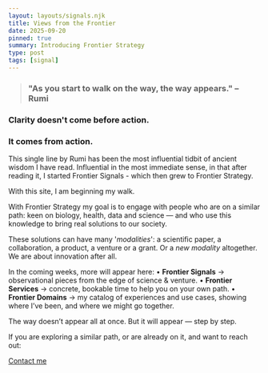```yaml
---
layout: layouts/signals.njk
title: Views from the Frontier
date: 2025-09-20
pinned: true
summary: Introducing Frontier Strategy
type: post
tags: [signal]
---
```



> ### "As you start to walk on the way, the way appears." – Rumi
 ### Clarity doesn't come before action.   
 ### It comes from action.



This single line by Rumi has been the most influential tidbit of ancient wisdom I have read. 
Influential in the most immediate sense, in that after reading it, I started Frontier Signals - which then grew to Frontier Strategy. 

With this site, I am beginning my walk. 

With Frontier Strategy my goal is to engage with people who are on a similar path: keen on biology, health, data and science  —  and who use this knowledge to bring real solutions to our society.  

These solutions can have many '*modalities*': a scientific paper, a collaboration, a product, a venture or a grant. Or a *new modality* altogether. We are about innovation after all.


In the coming weeks, more will appear here:
	•	**Frontier Signals** → observational pieces from the edge of science & venture.
	•	**Frontier Services** → concrete, bookable time to help you on your own path.
	•	**Frontier Domains** → my catalog of experiences and use cases, showing where I’ve been, and where we might go together.



The way doesn’t appear all at once. But it will appear — step by step.



<div class="mt-12 pt-6 border-t border-slate-200">
  <p class="text-slate-700">
    If you are exploring a similar path, or are already on it, and want to reach out:
  </p>
  <a href="mailto:info@frontier-innovation.com"
     class="inline-block mt-4 px-5 py-2 rounded-lg border border-slate-300 bg-white text-slate-700 font-medium hover:bg-slate-50 hover:border-slate-400">
     Contact me
  </a>
</div>